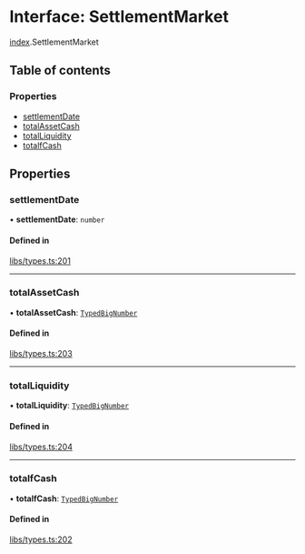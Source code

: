 # Interface: SettlementMarket

[index](../modules/index.md).SettlementMarket

## Table of contents

### Properties

- [settlementDate](index.SettlementMarket.md#settlementdate)
- [totalAssetCash](index.SettlementMarket.md#totalassetcash)
- [totalLiquidity](index.SettlementMarket.md#totalliquidity)
- [totalfCash](index.SettlementMarket.md#totalfcash)

## Properties

### settlementDate

• **settlementDate**: `number`

#### Defined in

[libs/types.ts:201](https://github.com/notional-finance/sdk-v2/blob/a03fc9c/src/libs/types.ts#L201)

___

### totalAssetCash

• **totalAssetCash**: [`TypedBigNumber`](../classes/index.TypedBigNumber.md)

#### Defined in

[libs/types.ts:203](https://github.com/notional-finance/sdk-v2/blob/a03fc9c/src/libs/types.ts#L203)

___

### totalLiquidity

• **totalLiquidity**: [`TypedBigNumber`](../classes/index.TypedBigNumber.md)

#### Defined in

[libs/types.ts:204](https://github.com/notional-finance/sdk-v2/blob/a03fc9c/src/libs/types.ts#L204)

___

### totalfCash

• **totalfCash**: [`TypedBigNumber`](../classes/index.TypedBigNumber.md)

#### Defined in

[libs/types.ts:202](https://github.com/notional-finance/sdk-v2/blob/a03fc9c/src/libs/types.ts#L202)
